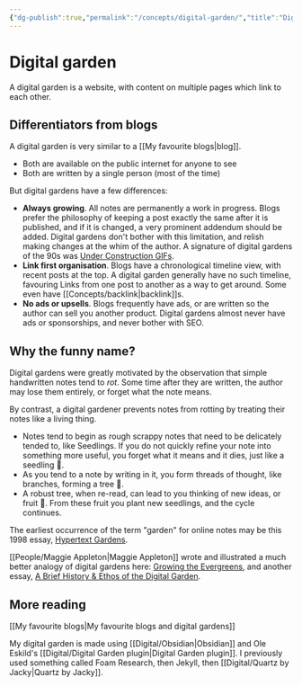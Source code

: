 ```yaml
---
{"dg-publish":true,"permalink":"/concepts/digital-garden/","title":"Digital garden","tags":["🌱"],"updated":"2025-08-19T14:56:22.250-07:00"}
---
```



# Digital garden

A digital garden is a website, with content on multiple pages which link to each other.

## Differentiators from blogs

A digital garden is very similar to a [[My favourite blogs\|blog]].

- Both are available on the public internet for anyone to see
- Both are written by a single person (most of the time)

But digital gardens have a few differences:

- **Always growing**. All notes are permanently a work in progress. Blogs prefer the philosophy of keeping a post exactly the same after it is published, and if it is changed, a very prominent addendum should be added. Digital gardens don't bother with this limitation, and relish making changes at the whim of the author. A signature of digital gardens of the 90s was [Under Construction GIFs](http://textfiles.com/underconstruction/).
- **Link first organisation**. Blogs have a chronological timeline view, with recent posts at the top. A digital garden generally have no such timeline, favouring Links from one post to another as a way to get around. Some even have [[Concepts/backlink\|backlink]]s.
- **No ads or upsells**. Blogs frequently have ads, or are written so the author can sell you another product. Digital gardens almost never have ads or sponsorships, and never bother with SEO. 

## Why the funny name?

Digital gardens were greatly motivated by the observation that simple handwritten notes tend to *rot*. Some time after they are written, the author may lose them entirely, or forget what the note means.

By contrast, a digital gardener prevents notes from rotting by treating their notes like a living thing. 
- Notes tend to begin as rough scrappy notes that need to be delicately tended to, like Seedlings. If you do not quickly refine your note into something more useful, you forget what it means and it dies, just like a seedling 🌱.
- As you tend to a note by writing in it, you form threads of thought, like branches, forming a tree 🌳.
- A robust tree, when re-read, can lead to you thinking of new ideas, or fruit 🍎. From these fruit you plant new seedlings, and the cycle continues.

The earliest occurrence of the term "garden" for online notes may be this 1998 essay, [Hypertext Gardens](http://www.eastgate.com/garden/Enter.html).

[[People/Maggie Appleton\|Maggie Appleton]] wrote and illustrated a much better analogy of digital gardens here: [Growing the Evergreens](https://maggieappleton.com/evergreens), and another essay, [A Brief History & Ethos of the Digital Garden](https://maggieappleton.com/garden-history).

## More reading

[[My favourite blogs\|My favourite blogs and digital gardens]]

My digital garden is made using [[Digital/Obsidian\|Obsidian]] and Ole Eskild's [[Digital/Digital Garden plugin\|Digital Garden plugin]]. I previously used something called Foam Research, then Jekyll, then [[Digital/Quartz by Jacky\|Quartz by Jacky]]. 